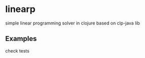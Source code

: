 # linearp

simple linear programming solver in clojure based on clp-java lib

## Examples

check tests
